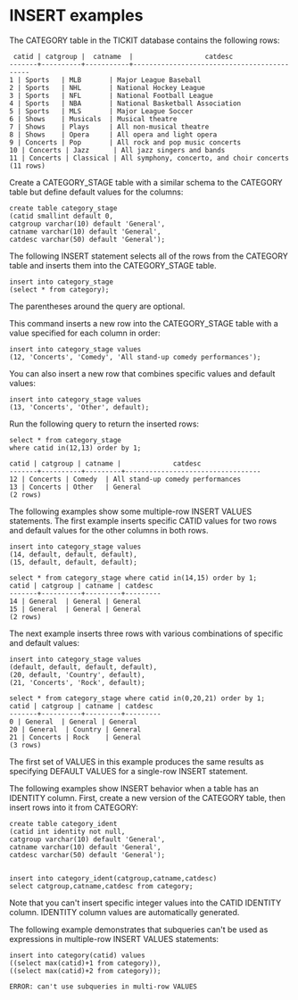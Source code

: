 # INSERT examples<a name="c_Examples_of_INSERT_30"></a>

The CATEGORY table in the TICKIT database contains the following rows: 

```
 catid | catgroup |  catname  |                  catdesc
-------+----------+-----------+--------------------------------------------
1 | Sports   | MLB       | Major League Baseball
2 | Sports   | NHL       | National Hockey League
3 | Sports   | NFL       | National Football League
4 | Sports   | NBA       | National Basketball Association
5 | Sports   | MLS       | Major League Soccer
6 | Shows    | Musicals  | Musical theatre
7 | Shows    | Plays     | All non-musical theatre
8 | Shows    | Opera     | All opera and light opera
9 | Concerts | Pop       | All rock and pop music concerts
10 | Concerts | Jazz      | All jazz singers and bands
11 | Concerts | Classical | All symphony, concerto, and choir concerts
(11 rows)
```

 Create a CATEGORY\_STAGE table with a similar schema to the CATEGORY table but define default values for the columns: 

```
create table category_stage
(catid smallint default 0,
catgroup varchar(10) default 'General',
catname varchar(10) default 'General',
catdesc varchar(50) default 'General');
```

The following INSERT statement selects all of the rows from the CATEGORY table and inserts them into the CATEGORY\_STAGE table\. 

```
insert into category_stage
(select * from category);
```

The parentheses around the query are optional\.

This command inserts a new row into the CATEGORY\_STAGE table with a value specified for each column in order: 

```
insert into category_stage values
(12, 'Concerts', 'Comedy', 'All stand-up comedy performances');
```

You can also insert a new row that combines specific values and default values: 

```
insert into category_stage values
(13, 'Concerts', 'Other', default);
```

Run the following query to return the inserted rows: 

```
select * from category_stage
where catid in(12,13) order by 1;

catid | catgroup | catname |             catdesc
-------+----------+---------+----------------------------------
12 | Concerts | Comedy  | All stand-up comedy performances
13 | Concerts | Other   | General
(2 rows)
```

The following examples show some multiple\-row INSERT VALUES statements\. The first example inserts specific CATID values for two rows and default values for the other columns in both rows\. 

```
insert into category_stage values
(14, default, default, default),
(15, default, default, default);

select * from category_stage where catid in(14,15) order by 1;
catid | catgroup | catname | catdesc
-------+----------+---------+---------
14 | General  | General | General
15 | General  | General | General
(2 rows)
```

The next example inserts three rows with various combinations of specific and default values: 

```
insert into category_stage values
(default, default, default, default),
(20, default, 'Country', default),
(21, 'Concerts', 'Rock', default);

select * from category_stage where catid in(0,20,21) order by 1;
catid | catgroup | catname | catdesc
-------+----------+---------+---------
0 | General  | General | General
20 | General  | Country | General
21 | Concerts | Rock    | General
(3 rows)
```

The first set of VALUES in this example produces the same results as specifying DEFAULT VALUES for a single\-row INSERT statement\.

The following examples show INSERT behavior when a table has an IDENTITY column\. First, create a new version of the CATEGORY table, then insert rows into it from CATEGORY: 

```
create table category_ident
(catid int identity not null,
catgroup varchar(10) default 'General',
catname varchar(10) default 'General',
catdesc varchar(50) default 'General');


insert into category_ident(catgroup,catname,catdesc)
select catgroup,catname,catdesc from category;
```

Note that you can't insert specific integer values into the CATID IDENTITY column\. IDENTITY column values are automatically generated\.

The following example demonstrates that subqueries can't be used as expressions in multiple\-row INSERT VALUES statements: 

```
insert into category(catid) values
((select max(catid)+1 from category)),
((select max(catid)+2 from category));

ERROR: can't use subqueries in multi-row VALUES
```